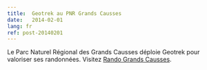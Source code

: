 ```yaml
---
title:  Geotrek au PNR Grands Causses
date:   2014-02-01
lang: fr
ref: post-20140201
---
```


Le Parc Naturel Régional des Grands Causses déploie Geotrek pour valoriser ses randonnées. Visitez <a href="http://rando.parc-grands-causses.fr/" target="_blank">Rando Grands Causses</a>.